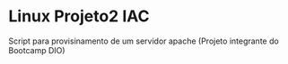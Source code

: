 # Linux Projeto2 IAC
Script para provisinamento de um servidor apache (Projeto integrante do Bootcamp DIO)
